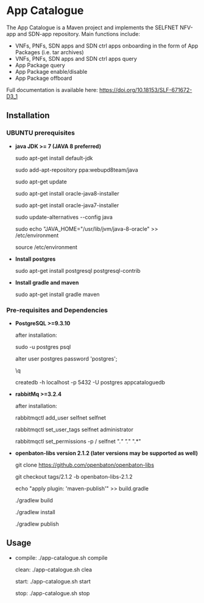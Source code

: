 # App Catalogue #

The App Catalogue is a Maven project and implements the SELFNET NFV-app and SDN-app repository.
Main functions include:

* VNFs, PNFs, SDN apps and SDN ctrl apps onboarding in the form of App Packages (i.e. tar archives)
* VNFs, PNFs, SDN apps and SDN ctrl apps query
* App Package query
* App Package enable/disable
* App Package offboard

Full documentation is available here: https://doi.org/10.18153/SLF-671672-D3_1

## Installation ##
### UBUNTU prerequisites ###
* **java JDK >= 7 (JAVA 8 preferred)**

  sudo apt-get install default-jdk

  sudo add-apt-repository ppa:webupd8team/java

  sudo apt-get update

  sudo apt-get install oracle-java8-installer

  sudo apt-get install oracle-java7-installer

  sudo update-alternatives --config java

  sudo echo "JAVA_HOME="/usr/lib/jvm/java-8-oracle" >> /etc/environment

  source /etc/environment

* **Install postgres**

  sudo apt-get install postgresql postgresql-contrib

* **Install gradle and maven**

  sudo apt-get install gradle maven



### Pre-requisites and Dependencies ###

* **PostgreSQL >=9.3.10**

  after installation:

  sudo -u postgres psql

  alter user postgres password 'postgres';

  \q

  createdb -h localhost -p 5432 -U postgres appcataloguedb

* **rabbitMq >=3.2.4**

  after installation:

  rabbitmqctl add_user selfnet selfnet

  rabbitmqctl set_user_tags selfnet administrator

  rabbitmqctl set_permissions -p / selfnet ".*" ".*" ".*"

* **openbaton-libs version 2.1.2 (later versions may be supported as well)**

  git clone https://github.com/openbaton/openbaton-libs

  git checkout tags/2.1.2 -b openbaton-libs-2.1.2

  echo "apply plugin: 'maven-publish'" >> build.gradle

  ./gradlew build

  ./gradlew install

  ./gradlew publish

## Usage ##
* compile: ./app-catalogue.sh compile

  clean:   ./app-catalogue.sh clea

  start:   ./app-catalogue.sh start

  stop:    ./app-catalogue.sh stop
